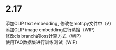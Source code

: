 # 2.17
添加CLIP text embedding, 修改在motr.py文件中（√）<br/>
添加CLIP image embedding进行蒸馏（WIP）<br/>
修改cls branch的loss计算方式（WIP）<br/>
使用TAO数据集进行训练测试（WIP）
